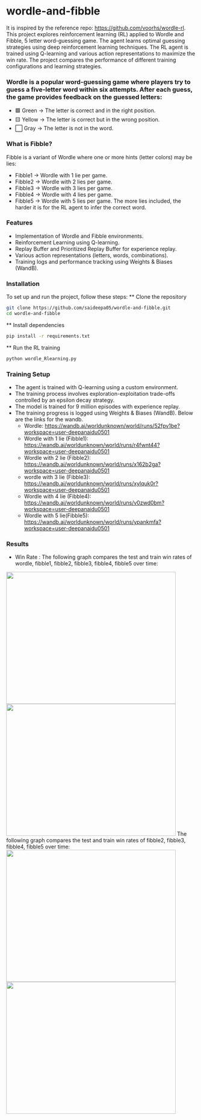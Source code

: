 # wordle-and-fibble
It is inspired by the reference repo: https://github.com/voorhs/wordle-rl. 
This project explores reinforcement learning (RL) applied to Wordle and Fibble, 5 letter word-guessing game. The agent learns optimal guessing strategies using deep reinforcement learning techniques.
The RL agent is trained using Q-learning and various action representations to maximize the win rate. The project compares the performance of different training configurations and learning strategies.


### Wordle is a popular word-guessing game where players try to guess a five-letter word within six attempts. After each guess, the game provides feedback on the guessed letters:
* 🟩 Green → The letter is correct and in the right position.
* 🟨 Yellow → The letter is correct but in the wrong position.
* ⬜ Gray → The letter is not in the word.

### What is Fibble?
Fibble is a variant of Wordle where one or more hints (letter colors) may be lies:
* Fibble1 → Wordle with 1 lie per game.
* Fibble2 → Wordle with 2 lies per game.
* Fibble3 → Wordle with 3 lies per game.
* Fibble4 → Wordle with 4 lies per game.
* Fibble5 → Wordle with 5 lies per game.
The more lies included, the harder it is for the RL agent to infer the correct word.

### Features
* Implementation of Wordle and Fibble environments.
* Reinforcement Learning using Q-learning.
* Replay Buffer and Prioritized Replay Buffer for experience replay.
* Various action representations (letters, words, combinations).
* Training logs and performance tracking using Weights & Biases (WandB).

### Installation
To set up and run the project, follow these steps:
** Clone the repository
```bash
git clone https://github.com/saideepa05/wordle-and-fibble.git
cd wordle-and-fibble
```
** Install dependencies
```bash
pip install -r requirements.txt
```
** Run the RL training
```bash
python wordle_Rlearning.py
```
### Training Setup
* The agent is trained with Q-learning using a custom environment.
* The training process involves exploration-exploitation trade-offs controlled by an epsilon decay strategy.
* The model is trained for 9 million episodes with experience replay.
* The training progress is logged using Weights & Biases (WandB). Below are the links for the wandb.
  *  Wordle: https://wandb.ai/worldunknown/world/runs/52fpv1be?workspace=user-deepanaidu0501
  *  Wordle with 1 lie (Fibble1): https://wandb.ai/worldunknown/world/runs/r4fwnt44?workspace=user-deepanaidu0501
  * Wordle with 2 lie (Fibble2): https://wandb.ai/worldunknown/world/runs/x162b2ga?workspace=user-deepanaidu0501
  * wordle with 3 lie (Fibble3): https://wandb.ai/worldunknown/world/runs/xylquk0r?workspace=user-deepanaidu0501
  * Wordle with 4 lie (Fibble4): https://wandb.ai/worldunknown/world/runs/v0zwd0bm?workspace=user-deepanaidu0501
  * Wordle with 5 lie(Fibble5): https://wandb.ai/worldunknown/world/runs/ypankmfa?workspace=user-deepanaidu0501

### Results
* Win Rate : 
The following graph compares the test and train win rates of wordle, fibble1, fibble2, fibble3, fibble4, fibble5 over time:
<image src="https://github.com/user-attachments/assets/092fc0a2-bcc5-4188-8b6f-172958a40ea6" width="450" height="350">
<image src="https://github.com/user-attachments/assets/5cf5d16a-f782-4556-8ffa-15988a226330"  width="450" height="350">
The following graph compares the test and train win rates of fibble2, fibble3, fibble4, fibble5 over time:
<image src="https://github.com/user-attachments/assets/bb238fac-ddbe-421c-8b78-62b0675d5077" width="450" height="350">
<image src="https://github.com/user-attachments/assets/c1c7a4ec-dd30-4df4-a12b-422a87d01001" width="450" height="350">




